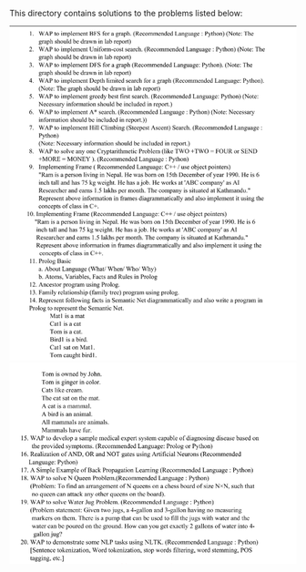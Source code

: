 This directory contains solutions to the problems listed below:

![part 1](./ai%201.png)
![part 2](./ai%202.png)
